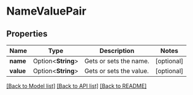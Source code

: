 # NameValuePair

## Properties

Name | Type | Description | Notes
------------ | ------------- | ------------- | -------------
**name** | Option<**String**> | Gets or sets the name. | [optional]
**value** | Option<**String**> | Gets or sets the value. | [optional]

[[Back to Model list]](../README.md#documentation-for-models) [[Back to API list]](../README.md#documentation-for-api-endpoints) [[Back to README]](../README.md)


